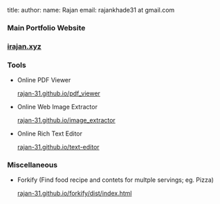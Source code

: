title: <Rajan/>
author:
  name: Rajan
  email: rajankhade31 at gmail.com


### Main Portfolio Website

### [irajan.xyz](https://www.irajan.xyz)

### Tools

- Online PDF Viewer

    [rajan-31.github.io/pdf_viewer](https://rajan-31.github.io/pdf_viewer)

- Online Web Image Extractor

    [rajan-31.github.io/image_extractor](https://rajan-31.github.io/image_extractor)

- Online Rich Text Editor

    [rajan-31.github.io/text-editor](https://rajan-31.github.io/text-editor)

### Miscellaneous

- Forkify (Find food recipe and contets for multple servings; eg. Pizza)

    [rajan-31.github.io/forkify/dist/index.html](https://rajan-31.github.io/forkify/dist/index.html)